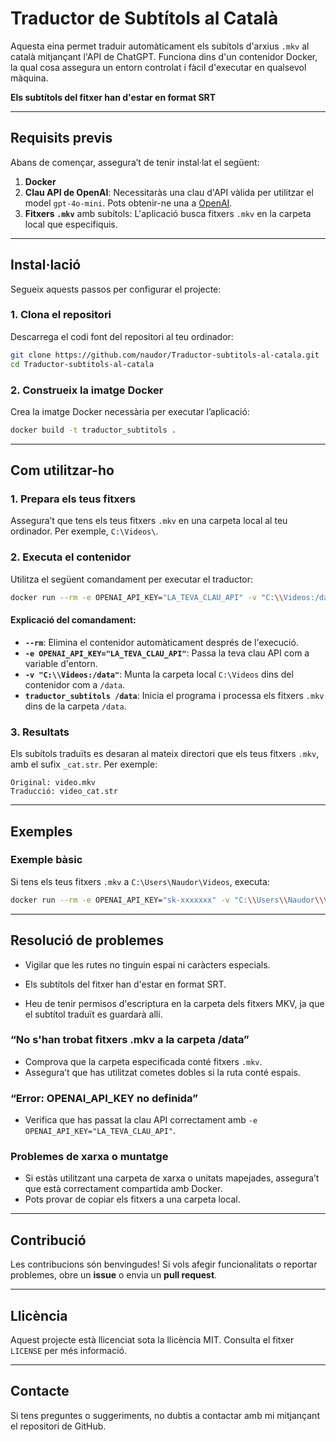 # Traductor de Subtítols al Català

Aquesta eina permet traduir automàticament els subítols d'arxius `.mkv` al català mitjançant l'API de ChatGPT. Funciona dins d'un contenidor Docker, la qual cosa assegura un entorn controlat i fàcil d'executar en qualsevol màquina.

**Els subtítols del fitxer han d'estar en format SRT**

---

## **Requisits previs**

Abans de començar, assegura’t de tenir instal·lat el següent:

1. **Docker**
2. **Clau API de OpenAI**: Necessitaràs una clau d'API vàlida per utilitzar el model `gpt-4o-mini`. Pots obtenir-ne una a [OpenAI](https://platform.openai.com/).
3. **Fitxers `.mkv`** amb subítols: L'aplicació busca fitxers `.mkv` en la carpeta local que especifiquis.

---

## **Instal·lació**

Segueix aquests passos per configurar el projecte:

### 1. **Clona el repositori**

Descarrega el codi font del repositori al teu ordinador:

```bash
git clone https://github.com/naudor/Traductor-subtitols-al-catala.git
cd Traductor-subtitols-al-catala
```

### 2. **Construeix la imatge Docker**

Crea la imatge Docker necessària per executar l’aplicació:

```bash
docker build -t traductor_subtitols .
```

---

## **Com utilitzar-ho**

### 1. **Prepara els teus fitxers**

Assegura’t que tens els teus fitxers `.mkv` en una carpeta local al teu ordinador. Per exemple, `C:\Videos\`.

### 2. **Executa el contenidor**

Utilitza el següent comandament per executar el traductor:

```bash
docker run --rm -e OPENAI_API_KEY="LA_TEVA_CLAU_API" -v "C:\\Videos:/data" traductor_subtitols /data
```

#### Explicació del comandament:
- **`--rm`**: Elimina el contenidor automàticament després de l'execució.
- **`-e OPENAI_API_KEY="LA_TEVA_CLAU_API"`**: Passa la teva clau API com a variable d'entorn.
- **`-v "C:\\Videos:/data"`**: Munta la carpeta local `C:\Videos` dins del contenidor com a `/data`.
- **`traductor_subtitols /data`**: Inicia el programa i processa els fitxers `.mkv` dins de la carpeta `/data`.

### 3. **Resultats**

Els subítols traduïts es desaran al mateix directori que els teus fitxers `.mkv`, amb el sufix `_cat.str`. Per exemple:

```
Original: video.mkv
Traducció: video_cat.str
```

---

## **Exemples**

### Exemple bàsic
Si tens els teus fitxers `.mkv` a `C:\Users\Naudor\Videos`, executa:

```bash
docker run --rm -e OPENAI_API_KEY="sk-xxxxxxx" -v "C:\\Users\\Naudor\\Videos:/data" traductor_subtitols /data
```

---

## **Resolució de problemes**

- Vigilar que les rutes no tinguin espai ni caràcters especials.

- Els subtítols del fitxer han d'estar en format SRT.

- Heu de tenir permisos d'escriptura en la carpeta dels fitxers MKV, ja que el subtítol traduït es guardarà allí.

### “No s'han trobat fitxers .mkv a la carpeta /data”
- Comprova que la carpeta especificada conté fitxers `.mkv`.
- Assegura’t que has utilitzat cometes dobles si la ruta conté espais.

### “Error: OPENAI_API_KEY no definida”
- Verifica que has passat la clau API correctament amb `-e OPENAI_API_KEY="LA_TEVA_CLAU_API"`.

### Problemes de xarxa o muntatge
- Si estàs utilitzant una carpeta de xarxa o unitats mapejades, assegura’t que està correctament compartida amb Docker.
- Pots provar de copiar els fitxers a una carpeta local.

---

## **Contribució**

Les contribucions són benvingudes! Si vols afegir funcionalitats o reportar problemes, obre un **issue** o envia un **pull request**.

---

## **Llicència**

Aquest projecte està llicenciat sota la llicència MIT. Consulta el fitxer `LICENSE` per més informació.

---

## **Contacte**

Si tens preguntes o suggeriments, no dubtis a contactar amb mi mitjançant el repositori de GitHub.

